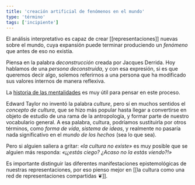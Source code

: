 ```yaml
---
title: 'creación artificial de fenómenos en el mundo'
type: 'término'
tags: ['incipiente']
---
```


El análisis interpretativo es capaz de crear [[representaciones]] nuevas sobre el mundo, cuya expansión puede terminar produciendo un *fenómeno* que antes de eso no existía.

Piensa en la palabra *deconstrucción* creada por Jacques Derrida. Hoy hablamos de una *persona deconstruida*, y con esa expresión, si es que queremos decir algo, solemos referirnos a una persona que ha modificado sus valores internos de manera reflexiva.

La [historia de las mentalidades](https://es.wikipedia.org/wiki/Historia_de_las_mentalidades) es muy útil para pensar en este proceso.

Edward Taylor no inventó la palabra *culture*, pero sí en muchos sentidos el *concepto de cultura*, que se hizo más popular hasta llegar a convertirse en objeto de estudio de una rama de la antropología, y formar parte de nuestro vocabulario general. A esa palabra, cultura, podríamos sustituirla por otros términos, como *forma de vida*, *sistema de ideas*, y realmente no pasaría nada significativo en el *mundo de los hechos* (sea lo que sea).

Pero si alguien saliera a gritar: *«la cultura no existe»* es muy posible que se alguien más responda: *«¡¿estás ciego? ¿Acaso no la estás viendo?!»*

Es importante distinguir las diferentes manifestaciones epistemológicas de nuestras representaciones, por eso pienso mejor en [[la cultura como una red de representaciones compartidas ❦]].
